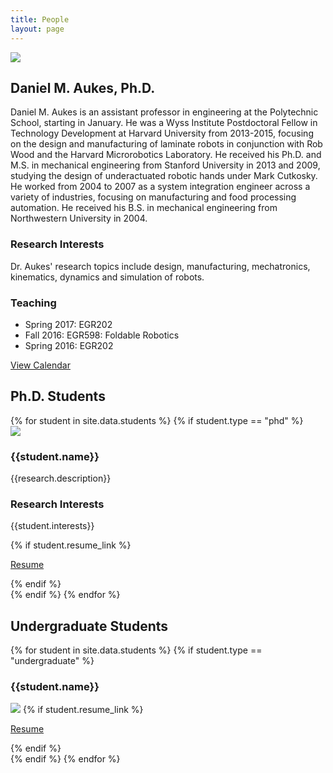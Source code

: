 ```yaml
---
title: People
layout: page
---
```


<div class="row">
  <div class="col-sm-3">
    <img class="img-responsive" src="{{site.base_path}}/assets/images/headshot-small.jpg">
  </div>
  <div class="col-sm-9">
    <h2>
      Daniel M. Aukes, Ph.D.
    </h2>
    <p>
      Daniel M. Aukes is an assistant professor in engineering at the Polytechnic School, starting in January.  He was a Wyss Institute Postdoctoral Fellow in Technology Development at Harvard University from 2013-2015, focusing on the design and manufacturing of laminate robots in conjunction with Rob Wood and the Harvard Microrobotics Laboratory.  He received his Ph.D. and M.S. in mechanical engineering from Stanford University in 2013 and 2009, studying the design of underactuated robotic hands under Mark Cutkosky.  He worked from 2004 to 2007 as a system integration engineer across a variety of industries, focusing on manufacturing and food processing automation.  He received his B.S. in mechanical engineering from Northwestern University in 2004.    
    </p>
    <h3>
      Research Interests
    </h3>
    <p>
      Dr. Aukes' research topics include design, manufacturing, mechatronics, kinematics, dynamics and simulation of robots.
    </p>
    <h3>
      Teaching
    </h3>
    <ul>
    <li>Spring 2017: EGR202</li>
      <li>Fall 2016: EGR598: Foldable Robotics</li>
      <li>Spring 2016: EGR202</li>
    </ul>
    <p><a href="{{site.base_path}}/aukes_calendar">View Calendar</a></p>
  </div>
</div>
<h2>
  Ph.D. Students
</h2>
{% for student in site.data.students %}
{% if student.type == "phd" %}
<div class="row">
  <div class="col-sm-3">
  <img class="img-responsive" src="{{site.base_path}}{{student.img_link}}">
  </div>
  <div class="col-sm-9">
    <h3>
      {{student.name}}
    </h3>
    <p>
      {{research.description}}
    </p>
    <h3>
      Research Interests
    </h3>
    <p>
      {{student.interests}}
    </p>
    {% if student.resume_link %}
    <p>
      <a href="{{site.base_path}}{{student.resume_link}}">Resume</a>
    </p>
    {% endif %}
  </div>
</div>
{% endif %}
{% endfor %}



## Undergraduate Students

<div class="row">
{% for student in site.data.students %}
{% if student.type == "undergraduate" %}
  <div class="col-sm-2">
    <h3>{{student.name}}</h3>
    <img class="img-responsive" src="{{site.base_path}}{{student.img_link}}">
    {% if student.resume_link %}
    <p>
      <a href="{{site.base_path}}{{student.resume_link}}">Resume</a>
    </p>
    {% endif %}
  </div>
{% endif %}
{% endfor %}
</div>

